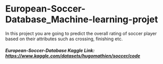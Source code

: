 # European-Soccer-Database_Machine-learning-projet
In this project you are going to predict the overall rating of soccer player based on their attributes such as crossing, finishing etc.

##### European-Soccer-Database Kaggle Link: https://www.kaggle.com/datasets/hugomathien/soccer/code
